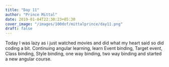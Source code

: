```yaml
---
title: "Day 11"
author: "Prince Mittal"
date: 2019-01-04T22:30:23+05:30
cover_image: "/images/100dof/mittalprince/day11.png"
draft: false
---
```


Today I was lazy as i just watched movies and did what my heart said so did coding a bit. Continuing angular learning, learn Event binding, Target event, Class binding, Style binding, one way binding, two way binding and started a new angular course.